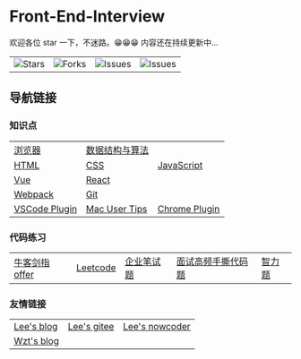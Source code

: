 # Front-End-Interview

欢迎各位 star 一下，不迷路。😁😁😁 内容还在持续更新中...

<table>
	<tr>
		<td>
			<img alt="Stars" src="https://img.shields.io/github/stars/lf2021/Front-End-Interview?style=flat-square&labelColor=343b41">
		</td>
		<td>
			<img alt="Forks" src="https://img.shields.io/github/forks/lf2021/Front-End-Interview?style=flat-square&labelColor=343b41">
		</td>
		<td>
			<img alt="Issues" src="https://img.shields.io/github/issues/lf2021/Front-End-Interview?style=flat-square&labelColor=343b41">
		</td>
		<td>
			<img alt="Issues" src="https://img.shields.io/github/issues-pr/lf2021/Front-End-Interview?style=flat-square&labelColor=343b41">
		</td>
	</tr>
</table>

## 导航链接

### 知识点

<table>
	<tr>
		<td>
			<a href="https://github.com/lf2021/Front-End-Interview/blob/master/01.浏览器/浏览器.md">浏览器</a>
		</td>
		<td>
			<a href="https://github.com/lf2021/Front-End-Interview/blob/master/02.数据结构与算法/数据结构与算法.md">数据结构与算法</a>
		</td>
		<td></td>
	</tr>
	<tr>
		<td>
			<a href="https://github.com/lf2021/Front-End-Interview/blob/master/03.HTML/html.md">HTML</a>
		</td>
		<td>
			<a href="https://github.com/lf2021/Front-End-Interview/blob/master/04.CSS/css.md">CSS</a>
		</td>
		<td>
			<a href="https://github.com/lf2021/Front-End-Interview/blob/master/05.JavaScript/js.md">JavaScript</a>
		</td>
	</tr>
	<tr>
		<td>
			<a href="https://github.com/lf2021/Front-End-Interview/blob/master/06.Vue/vue.md">Vue</a>
		</td>
		<td>
			<a href="https://github.com/lf2021/Front-End-Interview/blob/master/11.React/react.md">React</a>
		</td>
		<td></td>
	</tr>
	<tr>
		<td>
			<a href="https://github.com/lf2021/Front-End-Interview/blob/master/12.Webpack/webpack.md">Webpack</a>
		</td>
		<td>
			<a href="https://github.com/lf2021/Front-End-Interview/blob/master/10.git常用指令/git常用指令.md">Git</a>
		</td>
		<td></td>
	</tr>
	<tr>
		<td>
			<a href="https://github.com/lf2021/Front-End-Interview/blob/master/13.实战篇/VSCode-plugin.md">VSCode Plugin</a>
		</td>
		<td>
			<a href="https://github.com/lf2021/Front-End-Interview/blob/master/13.%E5%AE%9E%E6%88%98%E7%AF%87/mac-tips.md">Mac User Tips</a>
		</td>
		<td>
			<a href="https://github.com/lf2021/Front-End-Interview/blob/master/13.%E5%AE%9E%E6%88%98%E7%AF%87/chorme-plugin.md">Chrome Plugin</a>
		</td>
	</tr>
</table>

### 代码练习

<table>
	<tr>
		<td>
			<a href="https://github.com/lf2021/Front-End-Interview/blob/master/07.算法刷题/牛客网 - 剑指offer.md">牛客剑指offer</a>
		</td>
		<td>
			<a href="https://github.com/lf2021/Front-End-Interview/blob/master/07.算法刷题/leetcode思路.md">Leetcode</a>
		</td>
		<td>
			<a href="https://github.com/lf2021/Front-End-Interview/blob/master/07.算法刷题/牛客网 - 企业笔试题.md">企业笔试题</a>
		</td>
		<td>
			<a href="https://github.com/lf2021/Front-End-Interview/blob/master/08.面试高频手撕代码题/面试高频手撕代码题.md">面试高频手撕代码题</a>
		</td>
		<td>
			<a href="https://github.com/lf2021/Front-End-Interview/blob/master/09.面试复盘/智力题.md">智力题</a>
		</td>
	</tr>
</table>

<!-- ### 面试记录

<table>
	<tr>
		<td>
			<a href="https://github.com/lf2021/Front-End-Interview/blob/master/09.面试复盘/Lee的面试记录.md">Lee的面试记录</a>
		</td>
		<td>
			<a href="https://github.com/lf2021/Front-End-Interview/blob/master/09.面试复盘/YJJ的面试记录.md">YJJ的面试记录</a>
		</td>
		<td>
			<a href="https://github.com/lf2021/Front-End-Interview/blob/master/09.面试复盘/Wzt的面试记录.md">WZT的面试记录</a>
		</td>
	</tr>
</table> -->

### 友情链接

<table>
	<tr>
		<td>
			<a href="https://lf2021.github.io/">Lee's blog</a>
		</td>
		<td>
			<a href="https://gitee.com/lee_van">Lee's gitee</a>
		</td>
		<td>
			<a href="https://www.nowcoder.com/profile/549508843">Lee's nowcoder</a>
		</td>
	</tr>
	<tr>
		<td>
			<a href="https://wzt2023.github.io/">Wzt's blog</a>
		</td>
		<td></td>
		<td></td>
	</tr>
</table>
